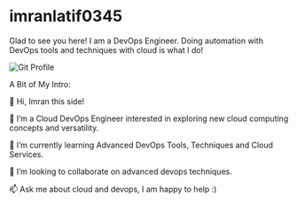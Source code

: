 # imranlatif0345
Glad to see you here! I am a DevOps Engineer. Doing automation with DevOps tools and techniques with cloud is what I do!

![Git Profile](https://github.com/imranlatif0345/imranlatif0345/assets/113752887/09c2077d-960e-4aa8-a467-7ac73e0d961e)


A Bit of My Intro:

👋 Hi, Imran this side!

👀 I’m a Cloud DevOps Engineer interested in exploring new cloud computing concepts and versatility.

🌱 I’m currently learning Advanced DevOps Tools, Techniques and Cloud Services.

💞️ I’m looking to collaborate on advanced devops techniques.

📫 Ask me about cloud and devops, I am happy to help :)
